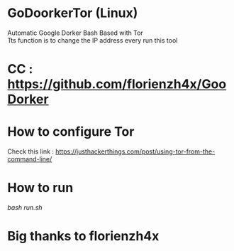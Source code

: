 # GoDoorkerTor (Linux)
Automatic Google Dorker Bash Based with Tor<br>Tts function is to change the IP address every run this tool
# CC : https://github.com/florienzh4x/GooDorker
# How to configure Tor
Check this link : https://justhackerthings.com/post/using-tor-from-the-command-line/
# How to run
<i>bash run.sh</i><br>
# Big thanks to florienzh4x
